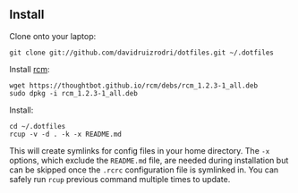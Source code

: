 Install
-------

Clone onto your laptop:

    git clone git://github.com/davidruizrodri/dotfiles.git ~/.dotfiles

Install [rcm](https://github.com/thoughtbot/rcm):

    wget https://thoughtbot.github.io/rcm/debs/rcm_1.2.3-1_all.deb
	sudo dpkg -i rcm_1.2.3-1_all.deb

Install:

    cd ~/.dotfiles
    rcup -v -d . -k -x README.md

This will create symlinks for config files in your home directory. The `-x` options, which exclude the `README.md` file, are
needed during installation but can be skipped once the `.rcrc` configuration file is symlinked in. You can safely run `rcup` previous command multiple times to update.